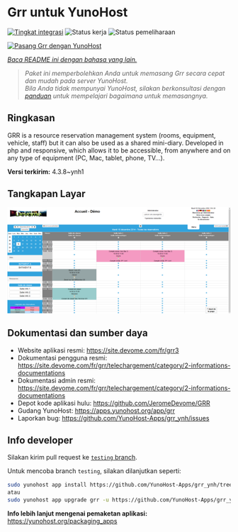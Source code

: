 <!--
N.B.: README ini dibuat secara otomatis oleh <https://github.com/YunoHost/apps/tree/master/tools/readme_generator>
Ini TIDAK boleh diedit dengan tangan.
-->

# Grr untuk YunoHost

[![Tingkat integrasi](https://dash.yunohost.org/integration/grr.svg)](https://ci-apps.yunohost.org/ci/apps/grr/) ![Status kerja](https://ci-apps.yunohost.org/ci/badges/grr.status.svg) ![Status pemeliharaan](https://ci-apps.yunohost.org/ci/badges/grr.maintain.svg)

[![Pasang Grr dengan YunoHost](https://install-app.yunohost.org/install-with-yunohost.svg)](https://install-app.yunohost.org/?app=grr)

*[Baca README ini dengan bahasa yang lain.](./ALL_README.md)*

> *Paket ini memperbolehkan Anda untuk memasang Grr secara cepat dan mudah pada server YunoHost.*  
> *Bila Anda tidak mempunyai YunoHost, silakan berkonsultasi dengan [panduan](https://yunohost.org/install) untuk mempelajari bagaimana untuk memasangnya.*

## Ringkasan

GRR is a resource reservation management system (rooms, equipment, vehicle, staff) but it can also be used as a shared mini-diary. Developed in php and responsive, which allows it to be accessible, from anywhere and on any type of equipment (PC, Mac, tablet, phone, TV...).


**Versi terkirim:** 4.3.8~ynh1

## Tangkapan Layar

![Tangkapan Layar pada Grr](./doc/screenshots/home.png)

## Dokumentasi dan sumber daya

- Website aplikasi resmi: <https://site.devome.com/fr/grr3>
- Dokumentasi pengguna resmi: <https://site.devome.com/fr/grr/telechargement/category/2-informations-documentations>
- Dokumentasi admin resmi: <https://site.devome.com/fr/grr/telechargement/category/2-informations-documentations>
- Depot kode aplikasi hulu: <https://github.com/JeromeDevome/GRR>
- Gudang YunoHost: <https://apps.yunohost.org/app/grr>
- Laporkan bug: <https://github.com/YunoHost-Apps/grr_ynh/issues>

## Info developer

Silakan kirim pull request ke [`testing` branch](https://github.com/YunoHost-Apps/grr_ynh/tree/testing).

Untuk mencoba branch `testing`, silakan dilanjutkan seperti:

```bash
sudo yunohost app install https://github.com/YunoHost-Apps/grr_ynh/tree/testing --debug
atau
sudo yunohost app upgrade grr -u https://github.com/YunoHost-Apps/grr_ynh/tree/testing --debug
```

**Info lebih lanjut mengenai pemaketan aplikasi:** <https://yunohost.org/packaging_apps>
